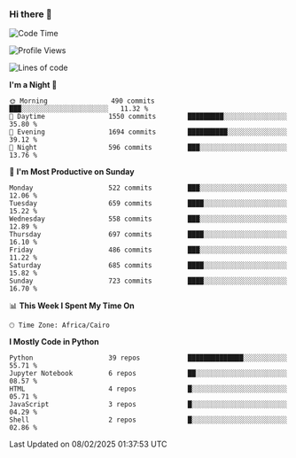 ### Hi there 👋

<!--
**AMR-KELEG/AMR-KELEG** is a ✨ _special_ ✨ repository because its `README.md` (this file) appears on your GitHub profile.

Here are some ideas to get you started:

- 🔭 I’m currently working on ...
- 🌱 I’m currently learning ...
- 👯 I’m looking to collaborate on ...
- 🤔 I’m looking for help with ...
- 💬 Ask me about ...
- 📫 How to reach me: ...
- 😄 Pronouns: ...
- ⚡ Fun fact: ...
-->

<!--START_SECTION:waka-->
![Code Time](http://img.shields.io/badge/Code%20Time-0%20secs-blue)

![Profile Views](http://img.shields.io/badge/Profile%20Views-0-blue)

![Lines of code](https://img.shields.io/badge/From%20Hello%20World%20I%27ve%20Written-25.7%20million%20lines%20of%20code-blue)

**I'm a Night 🦉** 

```text
🌞 Morning                490 commits         ███░░░░░░░░░░░░░░░░░░░░░░   11.32 % 
🌆 Daytime                1550 commits        █████████░░░░░░░░░░░░░░░░   35.80 % 
🌃 Evening                1694 commits        ██████████░░░░░░░░░░░░░░░   39.12 % 
🌙 Night                  596 commits         ███░░░░░░░░░░░░░░░░░░░░░░   13.76 % 
```
📅 **I'm Most Productive on Sunday** 

```text
Monday                   522 commits         ███░░░░░░░░░░░░░░░░░░░░░░   12.06 % 
Tuesday                  659 commits         ████░░░░░░░░░░░░░░░░░░░░░   15.22 % 
Wednesday                558 commits         ███░░░░░░░░░░░░░░░░░░░░░░   12.89 % 
Thursday                 697 commits         ████░░░░░░░░░░░░░░░░░░░░░   16.10 % 
Friday                   486 commits         ███░░░░░░░░░░░░░░░░░░░░░░   11.22 % 
Saturday                 685 commits         ████░░░░░░░░░░░░░░░░░░░░░   15.82 % 
Sunday                   723 commits         ████░░░░░░░░░░░░░░░░░░░░░   16.70 % 
```


📊 **This Week I Spent My Time On** 

```text
🕑︎ Time Zone: Africa/Cairo
```

**I Mostly Code in Python** 

```text
Python                   39 repos            ██████████████░░░░░░░░░░░   55.71 % 
Jupyter Notebook         6 repos             ██░░░░░░░░░░░░░░░░░░░░░░░   08.57 % 
HTML                     4 repos             █░░░░░░░░░░░░░░░░░░░░░░░░   05.71 % 
JavaScript               3 repos             █░░░░░░░░░░░░░░░░░░░░░░░░   04.29 % 
Shell                    2 repos             █░░░░░░░░░░░░░░░░░░░░░░░░   02.86 % 
```




 Last Updated on 08/02/2025 01:37:53 UTC
<!--END_SECTION:waka-->
